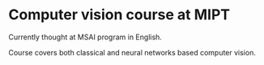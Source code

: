 # Computer vision course at MIPT

Currently thought at MSAI program in English.

Course covers both classical and neural networks based computer vision.
